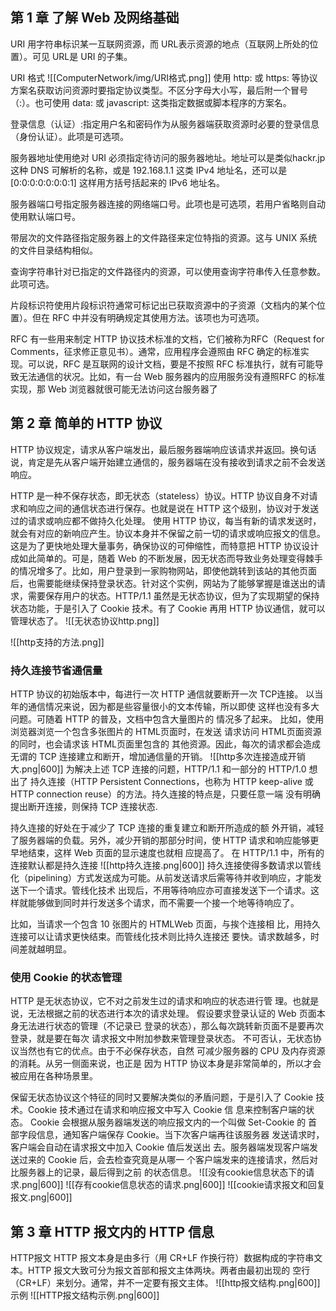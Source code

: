 ## 第 1 章 了解 Web 及网络基础
URI 用字符串标识某一互联网资源，而 URL表示资源的地点（互联网上所处的位置）。可见 URL是 URI 的子集。

URI 格式
![[ComputerNetwork/img/URI格式.png]]
使用 http: 或 https: 等协议方案名获取访问资源时要指定协议类型。不区分字母大小写，最后附一个冒号（:）。也可使用 data: 或 javascript: 这类指定数据或脚本程序的方案名。

登录信息（认证）:指定用户名和密码作为从服务器端获取资源时必要的登录信息（身份认证）。此项是可选项。

服务器地址使用绝对 URI 必须指定待访问的服务器地址。地址可以是类似hackr.jp 这种 DNS 可解析的名称，或是 192.168.1.1 这类 IPv4 地址名，还可以是 [0:0:0:0:0:0:0:1] 这样用方括号括起来的 IPv6 地址名。

服务器端口号指定服务器连接的网络端口号。此项也是可选项，若用户省略则自动使用默认端口号。

带层次的文件路径指定服务器上的文件路径来定位特指的资源。这与 UNIX 系统的文件目录结构相似。

查询字符串针对已指定的文件路径内的资源，可以使用查询字符串传入任意参数。此项可选。

片段标识符使用片段标识符通常可标记出已获取资源中的子资源（文档内的某个位置）。但在 RFC 中并没有明确规定其使用方法。该项也为可选项。

RFC
有一些用来制定 HTTP 协议技术标准的文档，它们被称为RFC（Request for Comments，征求修正意见书）。通常，应用程序会遵照由 RFC 确定的标准实现。可以说，RFC 是互联网的设计文档，要是不按照 RFC 标准执行，就有可能导致无法通信的状况。比如，有一台 Web 服务器内的应用服务没有遵照RFC 的标准实现，那 Web 浏览器就很可能无法访问这台服务器了

## 第 2 章 简单的 HTTP 协议
HTTP 协议规定，请求从客户端发出，最后服务器端响应该请求并返回。换句话说，肯定是先从客户端开始建立通信的，服务器端在没有接收到请求之前不会发送响应。

HTTP 是一种不保存状态，即无状态（stateless）协议。HTTP 协议自身不对请求和响应之间的通信状态进行保存。也就是说在 HTTP 这个级别，协议对于发送过的请求或响应都不做持久化处理。
使用 HTTP 协议，每当有新的请求发送时，就会有对应的新响应产生。协议本身并不保留之前一切的请求或响应报文的信息。这是为了更快地处理大量事务，确保协议的可伸缩性，而特意把 HTTP 协议设计成如此简单的。可是，随着 Web 的不断发展，因无状态而导致业务处理变得棘手的情况增多了。比如，用户登录到一家购物网站，即使他跳转到该站的其他页面后，也需要能继续保持登录状态。针对这个实例，网站为了能够掌握是谁送出的请求，需要保存用户的状态。HTTP/1.1 虽然是无状态协议，但为了实现期望的保持状态功能，于是引入了 Cookie 技术。有了 Cookie 再用 HTTP 协议通信，就可以管理状态了。
![[无状态协议http.png]]

![[http支持的方法.png]]

### 持久连接节省通信量
HTTP 协议的初始版本中，每进行一次 HTTP 通信就要断开一次 TCP连接。
以当年的通信情况来说，因为都是些容量很小的文本传输，所以即使 这样也没有多大问题。可随着 HTTP 的普及，文档中包含大量图片的 情况多了起来。 比如，使用浏览器浏览一个包含多张图片的 HTML页面时，在发送 请求访问 HTML页面资源的同时，也会请求该 HTML页面里包含的 其他资源。因此，每次的请求都会造成无谓的 TCP 连接建立和断开，增加通信量的开销。
![[http多次连接造成开销大.png|600]]
为解决上述 TCP 连接的问题，HTTP/1.1 和一部分的 HTTP/1.0 想出了 持久连接（HTTP Persistent Connections，也称为 HTTP keep-alive 或 HTTP connection reuse）的方法。持久连接的特点是，只要任意一端 没有明确提出断开连接，则保持 TCP 连接状态.

持久连接的好处在于减少了 TCP 连接的重复建立和断开所造成的额 外开销，减轻了服务器端的负载。另外，减少开销的那部分时间，使 HTTP 请求和响应能够更早地结束，这样 Web 页面的显示速度也就相 应提高了。 在 HTTP/1.1 中，所有的连接默认都是持久连接
![[http持久连接.png|600]]
持久连接使得多数请求以管线化（pipelining）方式发送成为可能。从前发送请求后需等待并收到响应，才能发送下一个请求。管线化技术 出现后，不用等待响应亦可直接发送下一个请求。这样就能够做到同时并行发送多个请求，而不需要一个接一个地等待响应了。

比如，当请求一个包含 10 张图片的 HTMLWeb 页面，与挨个连接相 比，用持久连接可以让请求更快结束。而管线化技术则比持久连接还 要快。请求数越多，时间差就越明显。

### 使用 Cookie 的状态管理
HTTP 是无状态协议，它不对之前发生过的请求和响应的状态进行管 理。也就是说，无法根据之前的状态进行本次的请求处理。 假设要求登录认证的 Web 页面本身无法进行状态的管理（不记录已 登录的状态），那么每次跳转新页面不是要再次登录，就是要在每次 请求报文中附加参数来管理登录状态。 不可否认，无状态协议当然也有它的优点。由于不必保存状态，自然 可减少服务器的 CPU 及内存资源的消耗。从另一侧面来说，也正是 因为 HTTP 协议本身是非常简单的，所以才会被应用在各种场景里。

保留无状态协议这个特征的同时又要解决类似的矛盾问题，于是引入了 Cookie 技术。Cookie 技术通过在请求和响应报文中写入 Cookie 信 息来控制客户端的状态。 Cookie 会根据从服务器端发送的响应报文内的一个叫做 Set-Cookie 的 首部字段信息，通知客户端保存 Cookie。当下次客户端再往该服务器 发送请求时，客户端会自动在请求报文中加入 Cookie 值后发送出 去。服务器端发现客户端发送过来的 Cookie 后，会去检查究竟是从哪一 个客户端发来的连接请求，然后对比服务器上的记录，最后得到之前 的状态信息。
![[没有cookie信息状态下的请求.png|600]]
![[存有cookie信息状态的请求.png|600]]
![[cookie请求报文和回复报文.png|600]]

## 第 3 章 HTTP 报文内的 HTTP 信息
HTTP报文
HTTP 报文本身是由多行（用 CR+LF 作换行符）数据构成的字符串文 本。HTTP 报文大致可分为报文首部和报文主体两块。两者由最初出现的 空行（CR+LF）来划分。通常，并不一定要有报文主体。
![[http报文结构.png|600]]
示例
![[HTTP报文结构示例.png|600]]
